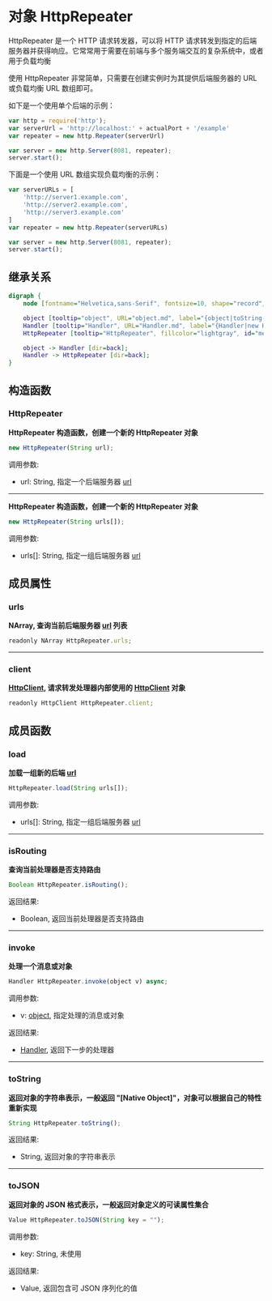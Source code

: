 # 对象 HttpRepeater
HttpRepeater 是一个 HTTP 请求转发器，可以将 HTTP 请求转发到指定的后端服务器并获得响应。它常常用于需要在前端与多个服务端交互的复杂系统中，或者用于负载均衡

使用 HttpRepeater 非常简单，只需要在创建实例时为其提供后端服务器的 URL 或负载均衡 URL 数组即可。

如下是一个使用单个后端的示例：

```JavaScript
var http = require('http');
var serverUrl = 'http://localhost:' + actualPort + '/example'
var repeater = new http.Repeater(serverUrl)

var server = new http.Server(8081, repeater);
server.start();
```

下面是一个使用 URL 数组实现负载均衡的示例：

```JavaScript
var serverURLs = [
    'http://server1.example.com',
    'http://server2.example.com',
    'http://server3.example.com'
]
var repeater = new http.Repeater(serverURLs)

var server = new http.Server(8081, repeater);
server.start();
```

## 继承关系
```dot
digraph {
    node [fontname="Helvetica,sans-Serif", fontsize=10, shape="record", style="filled", fillcolor="white"];

    object [tooltip="object", URL="object.md", label="{object|toString()\ltoJSON()\l}"];
    Handler [tooltip="Handler", URL="Handler.md", label="{Handler|new Handler()\l|isRouting()\linvoke()\l}"];
    HttpRepeater [tooltip="HttpRepeater", fillcolor="lightgray", id="me", label="{HttpRepeater|new HttpRepeater()\l|urls\lclient\l|load()\l}"];

    object -> Handler [dir=back];
    Handler -> HttpRepeater [dir=back];
}
```

## 构造函数
        
### HttpRepeater
**HttpRepeater 构造函数，创建一个新的 HttpRepeater 对象**

```JavaScript
new HttpRepeater(String url);
```

调用参数:
* url: String, 指定一个后端服务器 [url](../../module/ifs/url.md)

--------------------------
**HttpRepeater 构造函数，创建一个新的 HttpRepeater 对象**

```JavaScript
new HttpRepeater(String urls[]);
```

调用参数:
* urls[]: String, 指定一组后端服务器 [url](../../module/ifs/url.md)

## 成员属性
        
### urls
**NArray, 查询当前后端服务器 [url](../../module/ifs/url.md) 列表**

```JavaScript
readonly NArray HttpRepeater.urls;
```

--------------------------
### client
**[HttpClient](HttpClient.md), 请求转发处理器内部使用的 [HttpClient](HttpClient.md) 对象**

```JavaScript
readonly HttpClient HttpRepeater.client;
```

## 成员函数
        
### load
**加载一组新的后端 [url](../../module/ifs/url.md)**

```JavaScript
HttpRepeater.load(String urls[]);
```

调用参数:
* urls[]: String, 指定一组后端服务器 [url](../../module/ifs/url.md)

--------------------------
### isRouting
**查询当前处理器是否支持路由**

```JavaScript
Boolean HttpRepeater.isRouting();
```

返回结果:
* Boolean, 返回当前处理器是否支持路由

--------------------------
### invoke
**处理一个消息或对象**

```JavaScript
Handler HttpRepeater.invoke(object v) async;
```

调用参数:
* v: [object](object.md), 指定处理的消息或对象

返回结果:
* [Handler](Handler.md), 返回下一步的处理器

--------------------------
### toString
**返回对象的字符串表示，一般返回 "[Native Object]"，对象可以根据自己的特性重新实现**

```JavaScript
String HttpRepeater.toString();
```

返回结果:
* String, 返回对象的字符串表示

--------------------------
### toJSON
**返回对象的 JSON 格式表示，一般返回对象定义的可读属性集合**

```JavaScript
Value HttpRepeater.toJSON(String key = "");
```

调用参数:
* key: String, 未使用

返回结果:
* Value, 返回包含可 JSON 序列化的值

